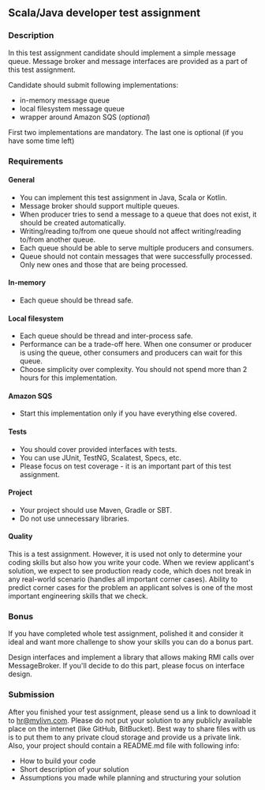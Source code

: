 ## Scala/Java developer test assignment

### Description
In this test assignment candidate should implement a simple message queue.
Message broker and message interfaces are provided as a part of this test assignment.

Candidate should submit following implementations:
* in-memory message queue 
* local filesystem message queue
* wrapper around Amazon SQS (_optional_)

First two implementations are mandatory. The last one is optional (if you have some time left)

### Requirements

#### General
* You can implement this test assignment in Java, Scala or Kotlin. 
* Message broker should support multiple queues.
* When producer tries to send a message to a queue that does not exist, it should be created automatically.
* Writing/reading to/from one queue should not affect writing/reading to/from another queue.
* Each queue should be able to serve multiple producers and consumers.
* Queue should not contain messages that were successfully processed. Only new ones and those that are being processed.

#### In-memory
* Each queue should be thread safe.

#### Local filesystem
* Each queue should be thread and inter-process safe. 
* Performance can be a trade-off here. When one consumer or producer is using the queue, other consumers and producers can wait for this queue.
* Choose simplicity over complexity. You should not spend more than 2 hours for this implementation.

#### Amazon SQS
* Start this implementation only if you have everything else covered.

#### Tests
* You should cover provided interfaces with tests.
* You can use JUnit, TestNG, Scalatest, Specs, etc.
* Please focus on test coverage - it is an important part of this test assignment.

#### Project
* Your project should use Maven, Gradle or SBT.
* Do not use unnecessary libraries.

#### Quality
This is a test assignment. However, it is used not only to determine your coding skills but also how you write your code.
When we review applicant's solution, we expect to see production ready code, which does not break in any real-world scenario (handles all important corner cases). Ability to predict corner cases for the problem an applicant solves is one of the most important engineering skills that we check.

### Bonus
If you have completed whole test assignment, polished it and consider it ideal and want more challenge to show your skills you can do a bonus part.

Design interfaces and implement a library that allows making RMI calls over MessageBroker. If you'll decide to do this part, please focus on interface design.   

### Submission
After you finished your test assignment, please send us a link to download it to hr@mylivn.com. Please do not put your solution to any publicly available place on the internet (like GitHub, BitBucket). Best way to share files with us is to put them to any private cloud storage and provide us a private link.
Also, your project should contain a README.md file with following info:
* How to build your code
* Short description of your solution
* Assumptions you made while planning and structuring your solution  
